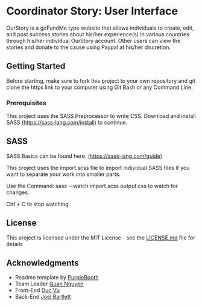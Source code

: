 # Coordinator Story: User Interface
OurStory is a goFundMe type website that allows individuals to create, edit, and post success stories about his/her experience(s) in various countries through his/her individual OurStory account. Other users can view the stories and donate to the cause using Paypal at his/her discretion. 

## Getting Started

Before starting, make sure to fork this project to your own repository and git clone the https link to your computer using Git Bash or any Command Line.

### Prerequisites

This project uses the SASS Preprocessor to write CSS.
Download and install SASS (https://sass-lang.com/install) to continue.

## SASS 

SASS Basics can be found here. (https://sass-lang.com/guide)

This project uses the import.scss file to import individual SASS files if you want to separate your work into smaller parts.

Use the Command: sass --watch import.scss output.css to watch for changes.

Ctrl + C to stop watching.

## License

This project is licensed under the MIT License - see the [LICENSE.md](LICENSE.md) file for details

## Acknowledgments

* Readme template by [PurpleBooth](https://github.com/PurpleBooth) 
* Team Leader [Quan Nguyen](https://github.com/qtn2932)
* Front-End [Duc Vu](https://github.com/vud531)
* Back-End [Joel Bartlett](https://github.com/murbar)
